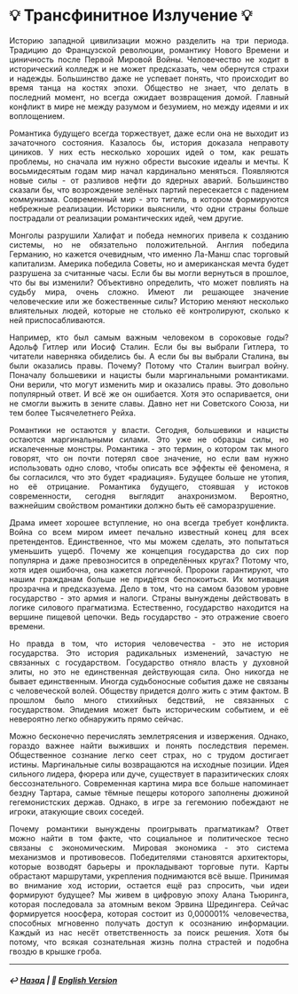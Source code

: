 # 💡 Трансфинитное Излучение 💡
<p align="justify">Историю западной цивилизации можно разделить на три периода. Традицию до Французской революции, романтику Нового Времени и циничность после Первой Мировой Войны. Человечество не ходит в исторический колледж и не может предсказать, чем обернутся страхи и надежды. Большинство даже не успевает понять, что происходит во время танца на костях эпохи. Общество не знает, что делать в последний момент, но всегда ожидает возвращения домой. Главный конфликт в мире не между разумом и безумием, но между идеями и их воплощением.</p>

<p align="justify">Романтика будущего всегда торжествует, даже если она не выходит из зачаточного состояния. Казалось бы, история доказала неправоту циников. У них есть несколько хороших идей о том, как решать проблемы, но сначала им нужно обрести высокие идеалы и мечты. К восьмидесятым годам мир начал кардинально меняться. Появляются новые силы - от разливов нефти до ядерных аварий. Большинство сказали бы, что возрождение зелёных партий пересекается с падением коммунизма. Современный мир - это тигель, в котором формируются небрежные реализации. Историки выяснили, что одни страны больше пострадали от реализации романтических идей, чем другие.</p>

<p align="justify">Монголы разрушили Халифат и победа немногих привела к созданию системы, но не обязательно положительной. Англия победила Германию, но кажется очевидным, что именно Ла-Манш спас торговый капитализм. Америка победила Советы, но и американская мечта будет разрушена за считанные часы. Если бы вы могли вернуться в прошлое, что бы вы изменили? Объективно определить, что может повлиять на судьбу мира, очень сложно. Имеют ли решающее значение человеческие или же божественные силы? Историю меняют несколько влиятельных людей, которые не столько её контролируют, сколько к ней приспосабливаются.</p>

<p align="justify">Например, кто был самым важным человеком в сороковые годы? Адольф Гитлер или Иосиф Сталин. Если бы вы выбрали Гитлера, то читатели наверняка обиделись бы. А если бы вы выбрали Сталина, вы были оказались правы. Почему? Потому что Сталин выиграл войну. Поначалу большевики и нацисты были маргинальными романтиками. Они верили, что могут изменить мир и оказались правы. Это довольно популярный ответ. И всё же он ошибается. Хотя это оспаривается, они не смогли выжить в зените славы. Давно нет ни Советского Союза, ни тем более Тысячелетнего Рейха.</p>

<p align="justify">Романтики не остаются у власти. Сегодня, большевики и нацисты остаются маргинальными силами. Это уже не образцы силы, но искалеченные монстры. Романтика - это термин, о котором так много говорят, что он почти потерял свое значение, но если вам нужно использовать одно слово, чтобы описать все эффекты её феномена, я бы согласился, что это будет «радиация». Будущее больше не утопия, но её отрицание. Романтика будущего, стоявшая у истоков современности, сегодня выглядит анахронизмом. Вероятно, важнейшим свойством романтики должно быть её саморазрушение.</p>

<p align="justify">Драма имеет хорошее вступление, но она всегда требует конфликта. Война со всем миром имеет печально известный конец для всех претендентов. Единственное, что мы можем сделать, это попытаться уменьшить ущерб. Почему же концепция государства до сих пор популярна и даже превозносится в определённых кругах? Потому что, хотя идея ошибочна, она кажется логичной. Пророки гарантируют, что нашим гражданам больше не придётся беспокоиться. Их мотивация прозрачна и предсказуема. Дело в том, что на самом базовом уровне государство - это армия и налоги. Страны вынуждены действовать в логике силового прагматизма. Естественно, государство находится на вершине пищевой цепочки. Ведь государство - это отражение своего времени.</p>

<p align="justify">Но правда в том, что история человечества - это не история государства. Это история радикальных изменений, зачастую не связанных с государством. Государство отняло власть у духовной элиты, но это не единственная действующая сила. Оно никогда не бывает единственным. Иногда судьбоносные события даже не связаны с человеческой волей. Обществу придется долго жить с этим фактом. В прошлом было много стихийных бедствий, не связанных с государством. Эпидемия может быть историческим событием, и её невероятно легко обнаружить прямо сейчас.</p>

<p align="justify">Можно бесконечно перечислять землетрясения и извержения. Однако, гораздо важнее найти выживших и понять последствия перемен. Общественное сознание легко сеет страх, но с трудом достигает истины. Маргинальные силы возвращаются на исходные позиции. Идея сильного лидера, фюрера или дуче, существует в паразитических слоях бессознательного. Современная картина мира все больше напоминает бездну Тартара, самые тёмные пещеры которого заполнены дюжиной гегемонистских держав. Однако, в игре за гегемонию побеждают не игроки, атакующие своих соседей.</p>

<p align="justify">Почему романтики вынуждены проигрывать прагматикам? Ответ можно найти в том факте, что социальное и политическое тесно связаны с экономическим. Мировая экономика - это система механизмов и противовесов. Победителями становятся архитекторы, которые возводят барьеры и прокладывают торговые пути. Карты обрастают маршрутами, укрепления поднимаются всё выше. Принимая во внимание ход истории, остается ещё раз спросить, чьи идеи формируют будущее? Мы живем в цифровую эпоху Алана Тьюринга, которая последовала за атомным веком Эрвина Шредингера. Сейчас формируется ноосфера, которая состоит из 0,000001% человечества, способных мгновенно получать доступ к осознанию информации. Каждый из нас несёт ответственность за поиск решения. Хотя бы потому, что всякая сознательная жизнь полна страстей и подобна гвоздю в крышке гроба.</p>

***

##### ↩️ [Назад](index-2.md) | 🗽 [English Version](radiation.md) 

